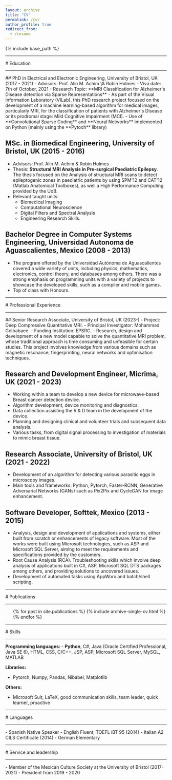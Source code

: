 ```yaml
---
layout: archive
title: "CV"
permalink: /cv/
author_profile: true
redirect_from:
  - /resume
---
```


{% include base_path %}

<hr>
# Education
<hr>
## PhD in Electrical and Electronic Engineering, University of Bristol, UK (2017 - 2021)
- Advisors: Prof. Alin M. Achim \& Robin Holmes
- Viva date: 7th of October, 2021
- Research Topic: **MRI Classification for Alzheimer's Disease detection via Sparse Representations**
- As part of the Visual Information Laboratory (VILab), this PhD research project focused on the development of a machine learning-based algorithm for medical images, particularly MRI, for the classification of patients with Alzheimer's Disease or its prodromal stage: Mild Cognitive Impairment (MCI).
- Use of **Convolutional Sparse Coding** and **Neural Networks** implemented on Python (mainly using the **Pytoch** library)

## MSc. in Biomedical Engineering, University of Bristol, UK (2015 - 2016)
- Advisors: Prof. Alin M. Achim \& Robin Holmes
- Thesis: **Structural MRI Analysis in Pre-surgical Paediatric Epilepsy**. The thesis focused on the Analysis of structural MRI scans to detect epileptogenic zones in paediatric patients by using SPM'12 and CAT'12 (Matlab Anatomical Toolboxes), as well a High Performance Computing provided by the UoB.
- Relevant taught units: 
	- Biomedical Imaging
	- Computational Neuroscience
	- Digital Filters and Spectral Analysis
	- Engineering Research Skills.
		
## Bachelor Degree in Computer Systems Engineering, Universidad Autonoma de Aguascalientes, Mexico (2008 - 2013)
- The program offered by the Universidad Autónoma de Aguascalientes covered a wide variety of units, including physics, mathematics, electronics, control theory, and databases among others. There was a strong emphasis on programming units with a variety of projects to showcase the developed skills, such as a compiler and mobile games.
- Top of class with Honours.

<hr>
# Professional Experience
<hr>
## Senior Research Associate, University of Bristol, UK (2023-)
- Project: Deep Compressive Quantitative MRI.
- Principal Investigator: Mohammad Golbabaee.
- Funding Institution: EPSRC.
- Research, design and development of a new model capable to solve the quantitative MRI problem, whose traditional approach is time consuming
and unfeasible for certain studies. This project involves knowledge from various domains such as magnetic resonance, fingerprinting, neural networks and optimisation techniques.
		
## Research and Development Engineer, Micrima, UK (2021 - 2023)
- Working within a team to develop a new device for microwave-based Breast cancer detection device.
- Algorithm development, device monitoring and diagnostics.
- Data collection assisting the R \& D team in the development of the device.
- Planning and designing clinical and volunteer trials and subsequent data analysis.
- Various tasks, from digital signal processing to investigation of materials to mimic breast tissue.


## Research Associate, University of Bristol, UK (2021 - 2022)
- Development of an algorithm for detecting various parasitic eggs in microscopy images. 
- Main tools and frameworks: Python, Pytorch, Faster-RCNN, Generative Adversarial Networks (GANs) 
such as Pix2Pix and CycleGAN for image enhancement.


## Software Developer, Softtek, Mexico (2013 - 2015)
- Analysis, design and development of applications and systems, either built from scratch or enhancements of legacy software. Most of the works were built using Microsoft technologies, such as ASP and Microsoft SQL Server, aiming to meet the requirements and specifications provided by the customers.
- Root Cause Analysis (RCA). Troubleshooting skills which involve deep analysis of applications built in C\#, ASP, Microsoft SQL DTS packages among others, and providing solutions to uncovered issues.
- Development of automated tasks using AppWorx and batch/shell scripting.

<hr>
# Publications
<hr>
  <ul>{% for post in site.publications %}
    {% include archive-single-cv.html %}
  {% endfor %}</ul>
 
 <hr>
# Skills
<hr>
<b>Programming languages: </b>
- <b>Python</b>, C#, Java (Oracle Certified Professional, Java SE 6), HTML, CSS,
	C/C++, JSP, ASP, Microsoft SQL Server, MySQL, MATLAB

<b>Libraries:</b> 
- Pytorch, Numpy, Pandas, Nibabel, Matplotlib

<b>Others:</b>
- Microsoft Suit, LaTeX, good communication skills, team leader, quick learner, proactive

<hr>
# Languages
<hr>
- Spanish Native Speaker
- English Fluent, TOEFL iBT 95 (2014)
- Italian A2 CILS Certificate (2014)
- German Elementary
  
 
<hr>
# Service and leadership
<hr>
- Member of the Mexican Culture Society at the University of Bristol (2017-2021)
	- President from 2019 - 2020
